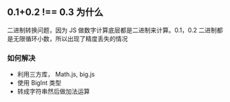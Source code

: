 ## 0.1+0.2 !== 0.3 为什么
二进制转换问题，因为 JS 做数字计算底层都是二进制来计算。0.1，0.2 二进制都是无限循环小数，所以出现了精度丢失的情况

### 如何解决
- 利用三方库， Math.js, big.js
- 使用 BigInt 类型
- 转成字符串然后做加法运算
